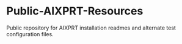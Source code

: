 # Public-AIXPRT-Resources
Public repository for AIXPRT installation readmes and alternate test configuration files.
